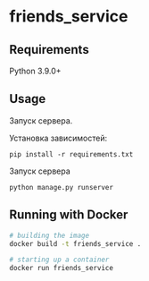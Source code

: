 # friends_service

## Requirements
Python 3.9.0+

## Usage
Запуск сервера.

Установка зависимостей:
```
pip install -r requirements.txt
```

Запуск сервера
```
python manage.py runserver
```

## Running with Docker

```bash
# building the image
docker build -t friends_service .

# starting up a container
docker run friends_service

```